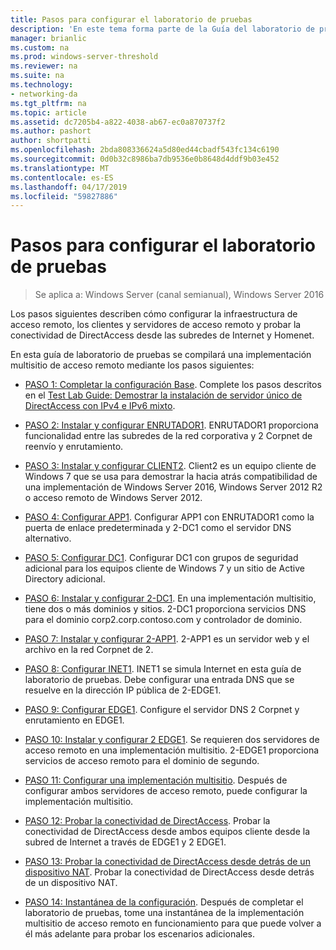 ```yaml
---
title: Pasos para configurar el laboratorio de pruebas
description: 'En este tema forma parte de la Guía del laboratorio de pruebas: demostrar una implementación de multisitio de DirectAccess para Windows Server 2016'
manager: brianlic
ms.custom: na
ms.prod: windows-server-threshold
ms.reviewer: na
ms.suite: na
ms.technology:
- networking-da
ms.tgt_pltfrm: na
ms.topic: article
ms.assetid: dc7205b4-a822-4038-ab67-ec0a870737f2
ms.author: pashort
author: shortpatti
ms.openlocfilehash: 2bda808336624a5d80ed44cbadf543fc134c6190
ms.sourcegitcommit: 0d0b32c8986ba7db9536e0b8648d4ddf9b03e452
ms.translationtype: MT
ms.contentlocale: es-ES
ms.lasthandoff: 04/17/2019
ms.locfileid: "59827886"
---
```

# <a name="steps-for-configuring-the-test-lab"></a>Pasos para configurar el laboratorio de pruebas

>Se aplica a: Windows Server (canal semianual), Windows Server 2016

Los pasos siguientes describen cómo configurar la infraestructura de acceso remoto, los clientes y servidores de acceso remoto y probar la conectividad de DirectAccess desde las subredes de Internet y Homenet.  
  
En esta guía de laboratorio de pruebas se compilará una implementación multisitio de acceso remoto mediante los pasos siguientes:  
  
-   [PASO 1: Completar la configuración Base](assetId:///9eb4a9ba-9118-4ea3-8963-e643ec81c3ed). Complete los pasos descritos en el [Test Lab Guide: Demostrar la instalación de servidor único de DirectAccess con IPv4 e IPv6 mixto](https://go.microsoft.com/fwlink/p/?LinkId=237004).  
  
-   [PASO 2: Instalar y configurar ENRUTADOR1](assetId:///e4b1a298-d5b0-410e-970b-c5358a9378f9). ENRUTADOR1 proporciona funcionalidad entre las subredes de la red corporativa y 2 Corpnet de reenvío y enrutamiento.  
  
-   [PASO 3: Instalar y configurar CLIENT2](assetId:///6cbee1b5-f6f6-443f-8fa9-31cc5c05a0ee). Client2 es un equipo cliente de Windows 7 que se usa para demostrar la hacia atrás compatibilidad de una implementación de Windows Server 2016, Windows Server 2012 R2 o acceso remoto de Windows Server 2012.  
  
-   [PASO 4: Configurar APP1](assetId:///a0ee655e-c01e-4bf3-a7b3-064e9614f810). Configurar APP1 con ENRUTADOR1 como la puerta de enlace predeterminada y 2-DC1 como el servidor DNS alternativo.  
  
-   [PASO 5: Configurar DC1](assetId:///205ca795-93ce-4e53-aa6b-b44c87f0e14a). Configurar DC1 con grupos de seguridad adicional para los equipos cliente de Windows 7 y un sitio de Active Directory adicional.  
  
-   [PASO 6: Instalar y configurar 2-DC1](assetId:///16752f61-edbf-4ff4-9d7a-e2077b66a127). En una implementación multisitio, tiene dos o más dominios y sitios. 2-DC1 proporciona servicios DNS para el dominio corp2.corp.contoso.com y controlador de dominio.  
  
-   [PASO 7: Instalar y configurar 2-APP1](assetId:///7d04b54e-590a-4d33-9766-415789859f29). 2-APP1 es un servidor web y el archivo en la red Corpnet de 2.  
  
-   [PASO 8: Configurar INET1](assetId:///8ecc0b63-8626-4939-8d26-3d51d051d231). INET1 se simula Internet en esta guía de laboratorio de pruebas. Debe configurar una entrada DNS que se resuelve en la dirección IP pública de 2-EDGE1.  
  
-   [PASO 9: Configurar EDGE1](assetId:///562744dc-30f6-42fa-bd5f-60a013b2179e). Configure el servidor DNS 2 Corpnet y enrutamiento en EDGE1.  
  
-   [PASO 10: Instalar y configurar 2 EDGE1](assetId:///1938c4f3-ca96-475d-9f2e-6bea3b7a4130). Se requieren dos servidores de acceso remoto en una implementación multisitio. 2-EDGE1 proporciona servicios de acceso remoto para el dominio de segundo.  
  
-   [PASO 11: Configurar una implementación multisitio](assetId:///537e4b68-043f-49c9-94d8-15ce8c4b18e2). Después de configurar ambos servidores de acceso remoto, puede configurar la implementación multisitio.  
  
-   [PASO 12: Probar la conectividad de DirectAccess](assetId:///aa293b5d-4b6f-4004-95f3-0ab54804b15c). Probar la conectividad de DirectAccess desde ambos equipos cliente desde la subred de Internet a través de EDGE1 y 2 EDGE1.  
  
-   [PASO 13: Probar la conectividad de DirectAccess desde detrás de un dispositivo NAT](assetId:///41f8195b-00a1-4991-9db8-3703514dbe0c). Probar la conectividad de DirectAccess desde detrás de un dispositivo NAT.  
  
-   [PASO 14: Instantánea de la configuración](assetId:///7b56d5c9-c334-463e-9e29-d652ca110d84). Después de completar el laboratorio de pruebas, tome una instantánea de la implementación multisitio de acceso remoto en funcionamiento para que puede volver a él más adelante para probar los escenarios adicionales.  
  


